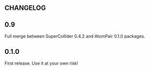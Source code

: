 ## CHANGELOG

## 0.9
Full merge between SuperCollider 0.4.2 and AtomPair 0.1.0 packages.

## 0.1.0

First release. Use it at your own risk!
